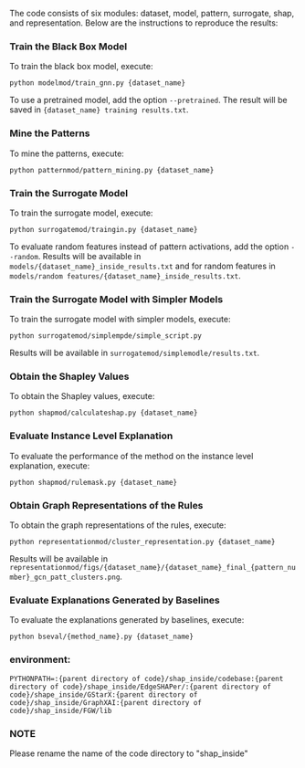 The code consists of six modules: dataset, model, pattern, surrogate, shap, and representation. Below are the instructions to reproduce the results:

### Train the Black Box Model
To train the black box model, execute:
```
python modelmod/train_gnn.py {dataset_name}
```
To use a pretrained model, add the option `--pretrained`. The result will be saved in `{dataset_name} training results.txt`.

### Mine the Patterns
To mine the patterns, execute:
```
python patternmod/pattern_mining.py {dataset_name}
```

### Train the Surrogate Model
To train the surrogate model, execute:
```
python surrogatemod/traingin.py {dataset_name}
```
To evaluate random features instead of pattern activations, add the option `--random`. Results will be available in `models/{dataset_name}_inside_results.txt` and for random features in `models/random features/{dataset_name}_inside_results.txt`.

### Train the Surrogate Model with Simpler Models
To train the surrogate model with simpler models, execute:
```
python surrogatemod/simplempde/simple_script.py
```
Results will be available in `surrogatemod/simplemodle/results.txt`.

### Obtain the Shapley Values
To obtain the Shapley values, execute:
```
python shapmod/calculateshap.py {dataset_name}
```

### Evaluate Instance Level Explanation
To evaluate the performance of the method on the instance level explanation, execute:
```
python shapmod/rulemask.py {dataset_name}
```

### Obtain Graph Representations of the Rules
To obtain the graph representations of the rules, execute:
```
python representationmod/cluster_representation.py {dataset_name}
```
Results will be available in `representationmod/figs/{dataset_name}/{dataset_name}_final_{pattern_number}_gcn_patt_clusters.png`.

### Evaluate Explanations Generated by Baselines
To evaluate the explanations generated by baselines, execute:
```
python bseval/{method_name}.py {dataset_name}
```

### environment:
```
PYTHONPATH=:{parent directory of code}/shap_inside/codebase:{parent directory of code}/shape_inside/EdgeSHAPer/:{parent directory of code}/shape_inside/GStarX:{parent directory of code}/shap_inside/GraphXAI:{parent directory of code}/shap_inside/FGW/lib
```
### NOTE
Please rename the name of the code directory to "shap_inside"